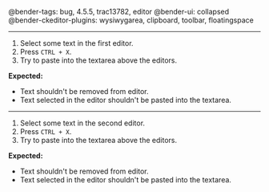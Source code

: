 @bender-tags: bug, 4.5.5, trac13782, editor
@bender-ui: collapsed
@bender-ckeditor-plugins: wysiwygarea, clipboard, toolbar, floatingspace

----

1. Select some text in the first editor.
2. Press `CTRL + X`.
3. Try to paste into the textarea above the editors.

**Expected:**
* Text shouldn't be removed from editor.
* Text selected in the editor shouldn't be pasted into the textarea.

----

1. Select some text in the second editor.
2. Press `CTRL + X`.
3. Try to paste into the textarea above the editors.

**Expected:**
* Text shouldn't be removed from editor.
* Text selected in the editor shouldn't be pasted into the textarea.
